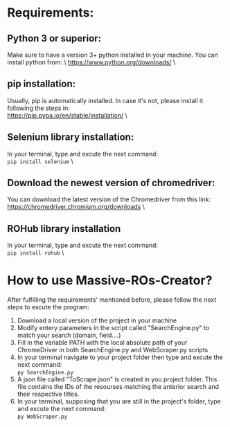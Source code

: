 # Requirements:

## Python 3 or superior:
Make sure to have a version 3+ python installed in your machine. 
You can install python from: \ 
https://www.python.org/downloads/ \

## pip installation:
Usually, pip is automatically installed. In case it's not, please install it following the steps in: \
https://pip.pypa.io/en/stable/installation/ \

## Selenium library installation:
In your terminal, type and excute the next command: \
`pip install selenium`  \

## Download the newest version of chromedriver:
You can download the latest version of the Chromedriver from this link: \
https://chromedriver.chromium.org/downloads \

## ROHub library installation
In your terminal, type and excute the next command: \
`pip install rohub` \

# How to use Massive-ROs-Creator?
After fulfilling the requirements' mentioned before, please follow the next steps to excute the program:

1. Download a local version of the project in your machine
2. Modify entery parameters in the script called "SearchEngine.py" to match your search (domain, field....)
3. Fill in the variable PATH with the local absolute path of your ChromeDriver in both SearchEngine.py and WebScraper.py scripts
4. In your terminal navigate to your project folder then type and excute the next command: \
`py SearchEngine.py`
5. A json file called "ToScrape.json" is created in you project folder. This file contains the IDs of the resourses matching the anterior search and their respective titles.
6. In your terminal, supposing that you are still in the project's folder, type and excute the next command: \
`py WebScraper.py`



